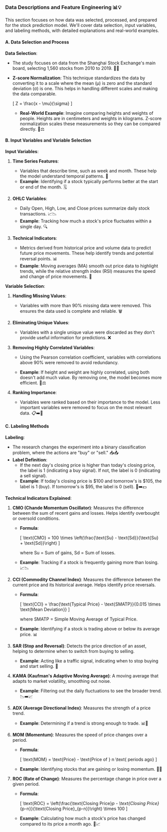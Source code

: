 ### Data Descriptions and Feature Engineering 📊💡

This section focuses on how data was selected, processed, and prepared for the stock prediction model. We'll cover data selection, input variables, and labeling methods, with detailed explanations and real-world examples.

#### A. Data Selection and Process

**Data Selection**:
- The study focuses on data from the Shanghai Stock Exchange's main board, selecting 1,560 stocks from 2010 to 2019. 📅🏦
- **Z-score Normalization**: This technique standardizes the data by converting it to a scale where the mean (µ) is zero and the standard deviation (σ) is one. This helps in handling different scales and making the data comparable. 

  \[
  Z = \frac{x - \mu}{\sigma}
  \]

  - **Real-World Example**: Imagine comparing heights and weights of people. Heights are in centimeters and weights in kilograms. Z-score normalization scales these measurements so they can be compared directly. 📏⚖️

#### B. Input Variables and Variable Selection

**Input Variables**:
1. **Time Series Features**:
   - Variables that describe time, such as week and month. These help the model understand temporal patterns. 📆
   - **Example**: Identifying if a stock typically performs better at the start or end of the month. 🗓️

2. **OHLC Variables**:
   - Daily Open, High, Low, and Close prices summarize daily stock transactions. 📈📉
   - **Example**: Tracking how much a stock's price fluctuates within a single day. 🔍

3. **Technical Indicators**:
   - Metrics derived from historical price and volume data to predict future price movements. These help identify trends and potential reversal points. 📊
   - **Example**: Moving averages (MA) smooth out price data to highlight trends, while the relative strength index (RSI) measures the speed and change of price movements. 🧮

**Variable Selection**:
1. **Handling Missing Values**:
   - Variables with more than 90% missing data were removed. This ensures the data used is complete and reliable. 🗑️

2. **Eliminating Unique Values**:
   - Variables with a single unique value were discarded as they don't provide useful information for predictions. ❌

3. **Removing Highly Correlated Variables**:
   - Using the Pearson correlation coefficient, variables with correlations above 90% were removed to avoid redundancy.
   
   - **Example**: If height and weight are highly correlated, using both doesn't add much value. By removing one, the model becomes more efficient. 📏⚖️

4. **Ranking Importance**:
   - Variables were ranked based on their importance to the model. Less important variables were removed to focus on the most relevant data. 📋➡️🚀

#### C. Labeling Methods

**Labeling**:
- The research changes the experiment into a binary classification problem, where the actions are "buy" or "sell." 📥📤
- **Label Definition**:
  - If the next day's closing price is higher than today's closing price, the label is 1 (indicating a buy signal). If not, the label is 0 (indicating a sell signal).
  - **Example**: If today's closing price is $100 and tomorrow's is $105, the label is 1 (buy). If tomorrow's is $95, the label is 0 (sell). 💸➡️💵

**Technical Indicators Explained**:
1. **CMO (Chande Momentum Oscillator)**: Measures the difference between the sum of recent gains and losses. Helps identify overbought or oversold conditions.
   - **Formula**: 

     \[
     \text{CMO} = 100 \times \left(\frac{\text{Su} - \text{Sd}}{\text{Su} + \text{Sd}}\right)
     \]

     where Su = Sum of gains, Sd = Sum of losses.
   - **Example**: Tracking if a stock is frequently gaining more than losing. 📈📉

2. **CCI (Commodity Channel Index)**: Measures the difference between the current price and its historical average. Helps identify price reversals.
   - **Formula**: 

     \[
     \text{CCI} = \frac{\text{Typical Price} - \text{SMATP}}{0.015 \times \text{Mean Deviation}}
     \]

     where SMATP = Simple Moving Average of Typical Price.
   - **Example**: Identifying if a stock is trading above or below its average price. 📊

3. **SAR (Stop and Reversal)**: Detects the price direction of an asset, helping to determine when to switch from buying to selling.
   - **Example**: Acting like a traffic signal, indicating when to stop buying and start selling. 🚦

4. **KAMA (Kaufman's Adaptive Moving Average)**: A moving average that adapts to market volatility, smoothing out noise.
   - **Example**: Filtering out the daily fluctuations to see the broader trend. 📉➡️📈

5. **ADX (Average Directional Index)**: Measures the strength of a price trend.
   - **Example**: Determining if a trend is strong enough to trade. 📊💪

6. **MOM (Momentum)**: Measures the speed of price changes over a period.
   - **Formula**: 

     \[
     \text{MOM} = \text{Price} - \text{Price of } n \text{ periods ago}
     \]

   - **Example**: Identifying stocks that are gaining or losing momentum. 🏃💨

7. **ROC (Rate of Change)**: Measures the percentage change in price over a given period.
   - **Formula**: 

     \[
     \text{ROC} = \left(\frac{\text{Closing Price}_p - \text{Closing Price}_{p-n}}{\text{Closing Price}_{p-n}}\right) \times 100
     \]

   - **Example**: Calculating how much a stock's price has changed compared to its price a month ago. 🔄📈

